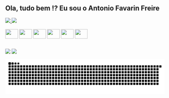 ## Ola, tudo bem !? Eu sou o Antonio Favarin Freire

<div>
  <a href="https://github.com/antoniofavarinfreire/">
    <img height ="170em" src="https://github-readme-stats.vercel.app/api?username=antoniofavarinfreire&show_icons=true&count_private=true&theme=blue-green" />
    <img height ="180em" src="https://github-readme-stats.vercel.app/api/top-langs/?username=antoniofavarinfreire&hide=TeX&layout=compact&theme=blue-green" />
  </a>
</div>
<div style="display: inline_block"><br>
    <img aling="center" height="30" width="40" src="https://cdn.jsdelivr.net/gh/devicons/devicon/icons/html5/html5-original.svg" />
    <img aling="center" height="30" width="40" src="https://cdn.jsdelivr.net/gh/devicons/devicon/icons/css3/css3-original.svg" />
    <img aling="center" height="30" width="40" src="https://cdn.jsdelivr.net/gh/devicons/devicon/icons/javascript/javascript-original.svg" />
    <img aling="center" height="30" width="40" src="https://cdn.jsdelivr.net/gh/devicons/devicon/icons/php/php-original.svg" />
    <img aling="center" height="30" width="40" src="https://cdn.jsdelivr.net/gh/devicons/devicon/icons/react/react-original.svg" />
    <img aling="center" height="30" width="40" src="https://cdn.jsdelivr.net/gh/devicons/devicon/icons/wordpress/wordpress-plain.svg" />
</div>

##

<div>
  <a href = "favarinfreire@hotmail.com"><img src="https://img.shields.io/badge/Microsoft_Outlook-0078D4?style=for-the-badge&logo=microsoft-outlook&logoColor=white" target="_blank"></a>
     <a href="https://www.linkedin.com/in/antonio-favarin-freire-5064771a2/" target="_blank"><img src="https://img.shields.io/badge/-LinkedIn-%230077B5?style=for-the-badge&logo=linkedin&logoColor=white" target="_blank"></a> 
  
![Snake animation](https://github.com/antoniofavarinfreire/antoniofavarinfreire/blob/output/github-contribution-grid-snake.svg)
   

</div>

##

